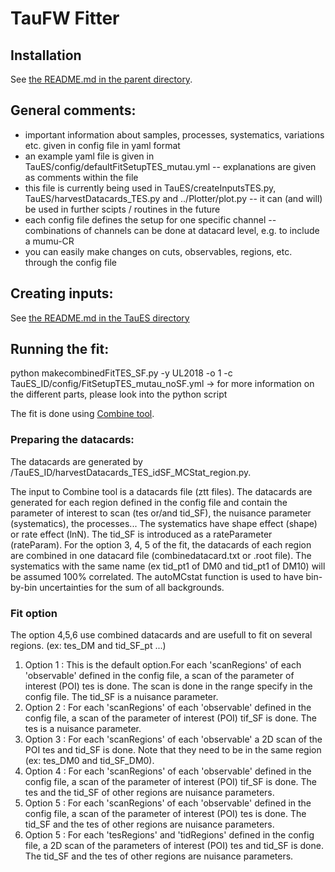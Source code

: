 # TauFW Fitter

## Installation

See [the README.md in the parent directory](../../../#taufw).

## General comments:

* important information about samples, processes, systematics, variations etc. given in config file in yaml format
* an example yaml file is given in TauES/config/defaultFitSetupTES_mutau.yml 
  -- explanations are given as comments within the file
* this file is currently being used in TauES/createInputsTES.py, TauES/harvestDatacards_TES.py and ../Plotter/plot.py
  -- it can (and will) be used in further scipts / routines in the future
* each config file defines the setup for one specific channel
  -- combinations of channels can be done at datacard level, e.g. to include a mumu-CR
* you can easily make changes on cuts, observables, regions, etc. through the config file

## Creating inputs:

See [the README.md in the TauES directory ](../TauES)

## Running the fit:

python makecombinedFitTES_SF.py -y UL2018 -o 1 -c TauES_ID/config/FitSetupTES_mutau_noSF.yml
-> for more information on the different parts, please look into the python script

The fit is done using [Combine tool](https://cms-analysis.github.io/HiggsAnalysis-CombinedLimit/).

### Preparing the datacards:

The datacards are generated by /TauES_ID/harvestDatacards_TES_idSF_MCStat_region.py. 

The input to Combine tool is a datacards file (ztt files). The datacards are generated for each region defined in the config file and contain the parameter of interest to scan (tes or/and tid_SF), the nuisance parameter (systematics), the processes... The systematics have shape effect (shape) or rate effect (lnN). The tid_SF is introduced as a rateParameter (rateParam). For the option 3, 4, 5 of the fit, the datacards of each region are combined in one datacard file (combinedatacard.txt or .root file). The systematics with the same name (ex tid_pt1 of DM0 and tid_pt1 of DM10) will be assumed 100% correlated. The autoMCstat function is used to have bin-by-bin uncertainties for the sum of all backgrounds.

### Fit option
The option 4,5,6 use combined datacards and are usefull to fit on several regions. (ex: tes_DM and tid_SF_pt ...)

1.  Option 1 : This is the default option.For each 'scanRegions' of each 'observable' defined in the config file, a scan of the parameter of interest (POI) tes is done. The scan is done in the range specify in the config file. The tid_SF is a nuisance parameter.
2.  Option 2 :  For each 'scanRegions' of each 'observable' defined in the config file, a scan of the parameter of interest (POI) tif_SF is done. The tes is a nuisance parameter.
3.  Option 3 : For each 'scanRegions' of each 'observable' a 2D scan of the POI tes and tid_SF is done. Note that they need to be in the same region (ex: tes_DM0 and tid_SF_DM0).
4.  Option 4 : For each 'scanRegions' of each 'observable' defined in the config file, a scan of the parameter of interest (POI) tif_SF is done. The tes and the tid_SF of other regions are nuisance parameters.
5.  Option 5 : For each 'scanRegions' of each 'observable' defined in the config file, a scan of the parameter of interest (POI) tes is done. The tid_SF and the tes of other regions are nuisance parameters.
6.  Option 5 : For each 'tesRegions' and 'tidRegions' defined in the config file, a 2D scan of the parameters of interest (POI) tes and tid_SF is done. The tid_SF and the tes of other regions are nuisance parameters.
